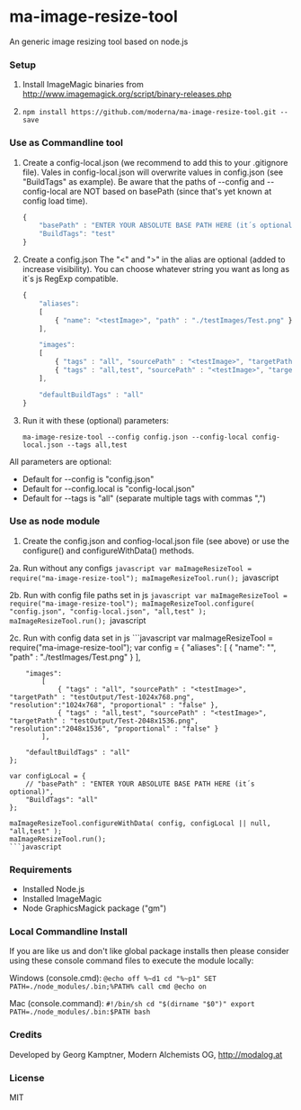 # ma-image-resize-tool

An generic image resizing tool based on node.js

### Setup
1. Install ImageMagic binaries from http://www.imagemagick.org/script/binary-releases.php

2. `npm install https://github.com/moderna/ma-image-resize-tool.git --save`

### Use as Commandline tool
1. Create a config-local.json (we recommend to add this to your .gitignore file). Vales in config-local.json will overwrite values in config.json (see "BuildTags" as example).
Be aware that the paths of --config and --config-local are NOT based on basePath (since that's yet known at config load time).
    ```javascript
    {
        "basePath" : "ENTER YOUR ABSOLUTE BASE PATH HERE (it´s optional)",
        "BuildTags": "test"
    }
    ```

2. Create a config.json
The "<" and ">" in the alias are optional (added to increase visibility). You can choose whatever string you want as long as it´s js RegExp compatible.
    ```javascript
    {
        "aliases":
        [
            { "name": "<testImage>", "path" : "./testImages/Test.png" }
        ],

        "images":
        [
            { "tags" : "all", "sourcePath" : "<testImage>", "targetPath" : "testOutput/Test-1024x768.png", "resolution":"24x768", "proportional" : "false" },
            { "tags" : "all,test", "sourcePath" : "<testImage>", "targetPath" : "testOutput/Test-1024x768.png", "resolution":"24x768", "proportional" : "false" }
        ],

        "defaultBuildTags" : "all"
    }
    ```

3. Run it with these (optional) parameters:
    ```
    ma-image-resize-tool --config config.json --config-local config-local.json --tags all,test
    ```
All parameters are optional:
- Default for --config is "config.json"
- Default for --config.local is "config-local.json"
- Default for --tags is "all" (separate multiple tags with commas ",")

### Use as node module
1. Create the config.json and confiog-local.json file (see above) or use the configure() and configureWithData() methods.

2a. Run without any configs
    ```javascript
    var maImageResizeTool = require("ma-image-resize-tool");
    maImageResizeTool.run();
    ```javascript

2b. Run with config file paths set in js
    ```javascript
    var maImageResizeTool = require("ma-image-resize-tool");
    maImageResizeTool.configure( "config.json", "config-local.json", "all,test" );
    maImageResizeTool.run();
    ```javascript

2c. Run with config data set in js
    ```javascript
    var maImageResizeTool = require("ma-image-resize-tool");
    var config = {
        "aliases":
            [
                { "name": "<testImage>", "path" : "./testImages/Test.png" }
            ],

        "images":
            [
                { "tags" : "all", "sourcePath" : "<testImage>", "targetPath" : "testOutput/Test-1024x768.png", "resolution":"1024x768", "proportional" : "false" },
                { "tags" : "all,test", "sourcePath" : "<testImage>", "targetPath" : "testOutput/Test-2048x1536.png", "resolution":"2048x1536", "proportional" : "false" }
            ],

        "defaultBuildTags" : "all"
    };

    var configLocal = {
        // "basePath" : "ENTER YOUR ABSOLUTE BASE PATH HERE (it´s optional)",
        "BuildTags": "all"
    };

    maImageResizeTool.configureWithData( config, configLocal || null, "all,test" );
    maImageResizeTool.run();
    ```javascript

### Requirements
- Installed Node.js
- Installed ImageMagic
- Node GraphicsMagick package ("gm")

### Local Commandline Install
If you are like us and don't like global package installs then please consider using these console command files to execute the module locally:

Windows (console.cmd):
    ```
    @echo off
    %~d1
    cd "%~p1"
    SET PATH=./node_modules/.bin;%PATH%
    call cmd
    @echo on
    ```

Mac (console.command):
    ```
    #!/bin/sh
    cd "$(dirname "$0")"
    export PATH=./node_modules/.bin:$PATH
    bash
    ```

### Credits
Developed by Georg Kamptner, Modern Alchemists OG, http://modalog.at

### License

MIT
